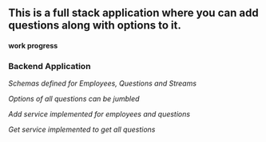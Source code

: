 ## This is a full stack application where you can add questions along with options to it.

#### work progress

###                                    Backend Application ###

*Schemas defined for Employees, Questions and Streams*

*Options of all questions can be jumbled*

*Add service implemented for employees and questions*

*Get service implemented to get all questions*